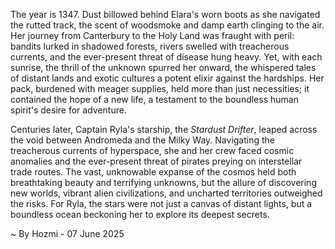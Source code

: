 
The year is 1347.  Dust billowed behind Elara's worn boots as she navigated the rutted track, the scent of woodsmoke and damp earth clinging to the air.  Her journey from Canterbury to the Holy Land was fraught with peril: bandits lurked in shadowed forests, rivers swelled with treacherous currents, and the ever-present threat of disease hung heavy. Yet, with each sunrise, the thrill of the unknown spurred her onward, the whispered tales of distant lands and exotic cultures a potent elixir against the hardships.  Her pack, burdened with meager supplies, held more than just necessities; it contained the hope of a new life, a testament to the boundless human spirit's desire for adventure.


Centuries later, Captain Ryla's starship, the *Stardust Drifter*, leaped across the void between Andromeda and the Milky Way.  Navigating the treacherous currents of hyperspace, she and her crew faced cosmic anomalies and the ever-present threat of pirates preying on interstellar trade routes.  The vast, unknowable expanse of the cosmos held both breathtaking beauty and terrifying unknowns, but the allure of discovering new worlds, vibrant alien civilizations, and uncharted territories outweighed the risks.  For Ryla, the stars were not just a canvas of distant lights, but a boundless ocean beckoning her to explore its deepest secrets.

~ By Hozmi - 07 June 2025
